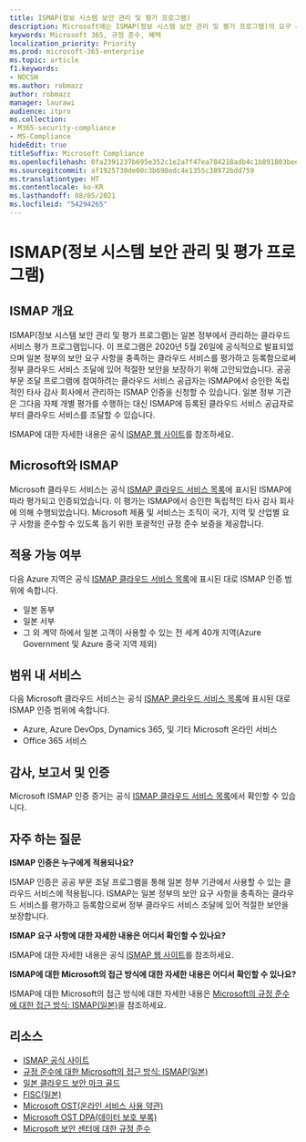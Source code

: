 ```yaml
---
title: ISMAP(정보 시스템 보안 관리 및 평가 프로그램)
description: Microsoft에는 ISMAP(정보 시스템 보안 관리 및 평가 프로그램)의 요구 사항을 충족하는 컨트롤이 있습니다.
keywords: Microsoft 365, 규정 준수, 혜택
localization_priority: Priority
ms.prod: microsoft-365-enterprise
ms.topic: article
f1.keywords:
- NOCSH
ms.author: robmazz
author: robmazz
manager: laurawi
audience: itpro
ms.collection:
- M365-security-compliance
- MS-Compliance
hideEdit: true
titleSuffix: Microsoft Compliance
ms.openlocfilehash: 0fa2391237b695e352c1e2a7f47ea784218adb4c1b891803beee438440f7d279
ms.sourcegitcommit: af1925730de60c3b698edc4e1355c38972bdd759
ms.translationtype: HT
ms.contentlocale: ko-KR
ms.lasthandoff: 08/05/2021
ms.locfileid: "54294265"
---
```

# <a name="information-system-security-management-and-assessment-program-ismap"></a>ISMAP(정보 시스템 보안 관리 및 평가 프로그램)

## <a name="ismap-overview"></a>ISMAP 개요

ISMAP(정보 시스템 보안 관리 및 평가 프로그램)는 일본 정부에서 관리하는 클라우드 서비스 평가 프로그램입니다. 이 프로그램은 2020년 5월 26일에 공식적으로 발표되었으며 일본 정부의 보안 요구 사항을 충족하는 클라우드 서비스를 평가하고 등록함으로써 정부 클라우드 서비스 조달에 있어 적절한 보안을 보장하기 위해 고안되었습니다. 공공 부문 조달 프로그램에 참여하려는 클라우드 서비스 공급자는 ISMAP에서 승인한 독립적인 타사 감사 회사에서 관리하는 ISMAP 인증을 신청할 수 있습니다. 일본 정부 기관은 그다음 자체 개별 평가를 수행하는 대신 ISMAP에 등록된 클라우드 서비스 공급자로부터 클라우드 서비스를 조달할 수 있습니다.

ISMAP에 대한 자세한 내용은 공식 [ISMAP 웹 사이트](https://www.ismap.go.jp/csm)를 참조하세요.

## <a name="microsoft-and-ismap"></a>Microsoft와 ISMAP

Microsoft 클라우드 서비스는 공식 [ISMAP 클라우드 서비스 목록](https://www.ismap.go.jp/csm?id=cloud_service_list)에 표시된 ISMAP에 따라 평가되고 인증되었습니다. 이 평가는 ISMAP에서 승인한 독립적인 타사 감사 회사에 의해 수행되었습니다. Microsoft 제품 및 서비스는 조직이 국가, 지역 및 산업별 요구 사항을 준수할 수 있도록 돕기 위한 포괄적인 규정 준수 보증을 제공합니다.

## <a name="applicability"></a>적용 가능 여부

다음 Azure 지역은 공식 [ISMAP 클라우드 서비스 목록](https://www.ismap.go.jp/csm?id=cloud_service_list)에 표시된 대로 ISMAP 인증 범위에 속합니다.

- 일본 동부
- 일본 서부
- 그 외 계약 하에서 일본 고객이 사용할 수 있는 전 세계 40개 지역(Azure Government 및 Azure 중국 지역 제외)

## <a name="services-in-scope"></a>범위 내 서비스

다음 Microsoft 클라우드 서비스는 공식 [ISMAP 클라우드 서비스 목록](https://www.ismap.go.jp/csm?id=cloud_service_list)에 표시된 대로 ISMAP 인증 범위에 속합니다.

- Azure, Azure DevOps, Dynamics 365, 및 기타 Microsoft 온라인 서비스
- Office 365 서비스

## <a name="audit-reports-and-certificates"></a>감사, 보고서 및 인증

Microsoft ISMAP 인증 증거는 공식 [ISMAP 클라우드 서비스 목록](https://www.ismap.go.jp/csm?id=cloud_service_list)에서 확인할 수 있습니다.

## <a name="frequently-asked-questions"></a>자주 하는 질문

**ISMAP 인증은 누구에게 적용되나요?**

ISMAP 인증은 공공 부문 조달 프로그램을 통해 일본 정부 기관에서 사용할 수 있는 클라우드 서비스에 적용됩니다. ISMAP는 일본 정부의 보안 요구 사항을 충족하는 클라우드 서비스를 평가하고 등록함으로써 정부 클라우드 서비스 조달에 있어 적절한 보안을 보장합니다.

**ISMAP 요구 사항에 대한 자세한 내용은 어디서 확인할 수 있나요?**

ISMAP에 대한 자세한 내용은 공식 [ISMAP 웹 사이트](https://www.ismap.go.jp/csm)를 참조하세요.

**ISMAP에 대한 Microsoft의 접근 방식에 대한 자세한 내용은 어디서 확인할 수 있나요?**

ISMAP에 대한 Microsoft의 접근 방식에 대한 자세한 내용은 [Microsoft의 규정 준수에 대한 접근 방식: ISMAP(일본)](https://www.microsoft.com/ja-jp/mscorp/legal/compliance?activetab=service%3aprimaryr7)을 참조하세요.

## <a name="resources"></a>리소스

- [ISMAP 공식 사이트](https://www.ismap.go.jp/csm)
- [규정 준수에 대한 Microsoft의 접근 방식: ISMAP(일본)](https://www.microsoft.com/ja-jp/mscorp/legal/compliance?activetab=service%3aprimaryr7)
- [일본 클라우드 보안 마크 골드](offering-cs-mark-gold-japan.md)
- [FISC(일본)](offering-fisc-japan.md)
- [Microsoft OST(온라인 서비스 사용 약관)](https://aka.ms/Online-Services-Terms)
- [Microsoft OST DPA(데이터 보호 부록)](https://aka.ms/DPA)
- [Microsoft 보안 센터에 대한 규정 준수](https://www.microsoft.com/trust-center/compliance/compliance-overview)

